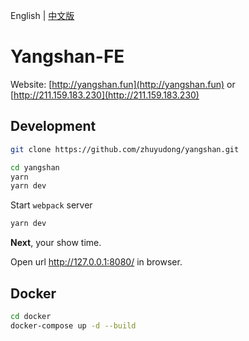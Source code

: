 English | [中文版][readm-cn]

# Yangshan-FE

Website: [http://yangshan.fun](http://yangshan.fun) or [http://211.159.183.230](http://211.159.183.230)

## Development

```zsh
git clone https://github.com/zhuyudong/yangshan.git

cd yangshan
yarn
yarn dev
```

Start `webpack` server

```zsh
yarn dev
```

**Next**, your show time.

Open url http://127.0.0.1:8080/ in browser.

[readm-cn]: https://github.com/zhuyudong/yangshan/blob/master/README.zh-CN.md

## Docker

```bash
cd docker
docker-compose up -d --build
```

